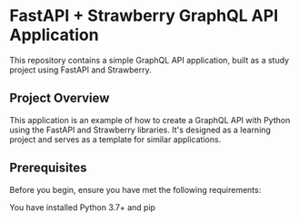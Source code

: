 # FastAPI + Strawberry GraphQL API Application
This repository contains a simple GraphQL API application, built as a study project using FastAPI and Strawberry.

## Project Overview
This application is an example of how to create a GraphQL API with Python using the FastAPI and Strawberry libraries. It's designed as a learning project and serves as a template for similar applications.

## Prerequisites
Before you begin, ensure you have met the following requirements:

You have installed Python 3.7+ and pip